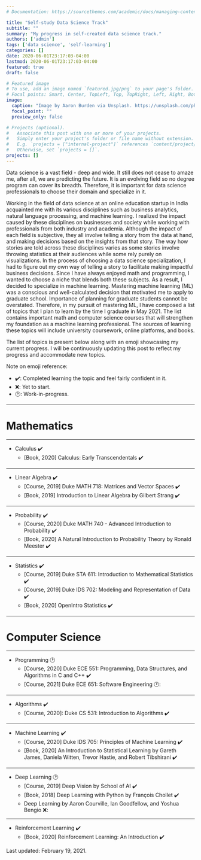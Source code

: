 ```yaml
---
# Documentation: https://sourcethemes.com/academic/docs/managing-content/

title: "Self-study Data Science Track"
subtitle: ""
summary: "My progress in self-created data science track."
authors: ['admin']
tags: ['data science', 'self-learning']
categories: []
date: 2020-06-01T23:17:03-04:00
lastmod: 2020-06-01T23:17:03-04:00
featured: true
draft: false

# Featured image
# To use, add an image named `featured.jpg/png` to your page's folder.
# Focal points: Smart, Center, TopLeft, Top, TopRight, Left, Right, BottomLeft, Bottom, BottomRight.
image:
  caption: "Image by Aaron Burden via Unsplash. https://unsplash.com/photos/QJDzYT_K8Xg"
  focal_point: ""
  preview_only: false

# Projects (optional).
#   Associate this post with one or more of your projects.
#   Simply enter your project's folder or file name without extension.
#   E.g. `projects = ["internal-project"]` references `content/project/deep-learning/index.md`.
#   Otherwise, set `projects = []`.
projects: []
---
```


Data science is a vast field - deep and wide. It still does not cease to amaze me, after all, we are predicting the future. It is an evolving field so no degree program can cover its breadth. Therefore, it is important for data science professionals to choose their domain and specialize in it.

Working in the field of data science at an online education startup in India acquainted me with its various disciplines such as business analytics, natural language processing, and machine learning. I realized the impact caused by these disciplines on businesses and society while working with professionals from both industry and academia. Although the impact of each field is subjective, they all involve telling a story from the data at hand, and making decisions based on the insights from that story. The way how stories are told across these disciplines varies as some stories involve throwing statistics at their audiences while some rely purely on visualizations. In the process of choosing a data science specialization, I had to figure out my own way of telling a story to facilitate making impactful business decisions. Since I have always enjoyed math and programming, I wanted to choose a niche that blends both these subjects. As a result, I decided to specialize in machine learning. Mastering machine learning (ML) was a conscious and well-calculated decision that motivated me to apply to graduate school. Importance of planning for graduate students cannot be overstated. Therefore, in my pursuit of mastering ML, I have composed a list of topics that I plan to learn by the time I graduate in May 2021. The list contains important math and computer science courses that will strengthen my foundation as a machine learning professional. The sources of learning these topics will include university coursework, online platforms, and books.

The list of topics is present below along with an emoji showcasing my current progress. I will be continuously updating this post to reflect my progress and accommodate new topics.

Note on emoji reference:
- :heavy_check_mark:: Completed learning the topic and feel fairly confident in it. 
- :x:: Yet to start.
- :clock2:: Work-in-progress.

----
# Mathematics
----
- Calculus :heavy_check_mark:
	- [Book, 2020] Calculus: Early Transcendentals :heavy_check_mark:
----
- Linear Algebra :heavy_check_mark:
	- [Course, 2019] Duke MATH 718: Matrices and Vector Spaces :heavy_check_mark:
	- [Book, 2019] Introduction to Linear Algebra by Gilbert Strang :heavy_check_mark:
----
- Probability :heavy_check_mark:
  - [Course, 2020] Duke MATH 740 - Advanced Introduction to Probability :heavy_check_mark:
  - [Book, 2020] A Natural Introduction to Probability Theory by Ronald Meester :heavy_check_mark:
----
- Statistics :heavy_check_mark:
	- [Course, 2019] Duke STA 611: Introduction to Mathematical Statistics :heavy_check_mark:
	- [Course, 2019] Duke IDS 702: Modeling and Representation of Data :heavy_check_mark:
	- [Book, 2020] OpenIntro Statistics :heavy_check_mark:
----
# Computer Science
----
- Programming :clock2:
	- [Course, 2020] Duke ECE 551: Programming, Data Structures, and Algorithms in C and C++ :heavy_check_mark:
	- [Course, 2021] Duke ECE 651: Software Engineering :clock2::
----
- Algorithms :heavy_check_mark:
	- [Course, 2020]: Duke CS 531: Introduction to Algorithms :heavy_check_mark:
----
- Machine Learning :heavy_check_mark:
	- [Course, 2020] Duke IDS 705: Principles of Machine Learning :heavy_check_mark:
	- [Book, 2020] An Introduction to Statistical Learning by Gareth James, Daniela Witten, Trevor Hastie, and Robert Tibshirani :heavy_check_mark:
----
- Deep Learning :clock2:
	- [Course, 2019] Deep Vision by School of AI :heavy_check_mark:
	- [Book, 2018] Deep Learning with Python by François Chollet :heavy_check_mark:
	- Deep Learning by Aaron Courville, Ian Goodfellow, and Yoshua Bengio :x::
----
- Reinforcement Learning :heavy_check_mark:
	- [Book, 2020] Reinforcement Learning: An Introduction :heavy_check_mark:


Last updated: February 19, 2021.
